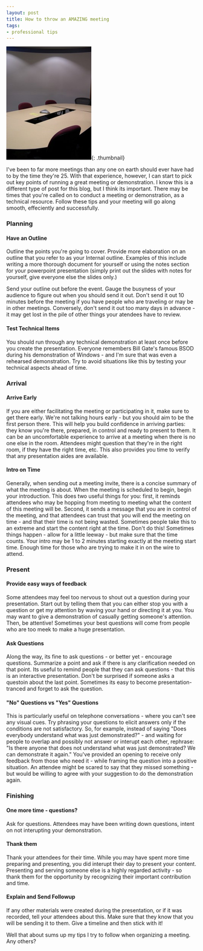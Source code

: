 ```yaml
---
layout: post
title: How to throw an AMAZING meeting
tags:
- professional tips
---
```


[![](/uploads/2008/11326425712-225x300.jpg)](/uploads/2008/11326425712-225x300.jpg){: .thumbnail}

I've been to far more meetings than any one on earth should ever have had to by the time they're 25.  With that experience, however, I can start to pick out key points of running a great meeting or demonstration.  I know this is a different type of post for this blog, but I think its important.  There may be times that you're called on to conduct a meeting or demonstration, as a technical resource.  Follow these tips and your meeting will go along smooth, effeciently and successfully.


### Planning





#### Have an Outline



Outline the points you're going to cover.  Provide more elaboration on an outline that you refer to as your Internal outline.  Examples of this include writing a more thorough document for yourself or using the notes section for your powerpoint presentation (simply print out the slides with notes for yourself, give everyone else the slides only.)

Send your outline out before the event.  Gauge the busyness of your audience to figure out when you should send it out.  Don't send it out 10 minutes before the meeting if you have people who are traveling or may be in other meetings.  Conversely, don't send it out too many days in advance - it may get lost in the pile of other things your atendees have to review.



#### Test Technical Items



You should run through any technical demonstration at least once before you create the presentation.  Everyone remembers Bill Gate's famous BSOD during his demonstration of Windows - and I'm sure that was even a rehearsed demonstration.  Try to avoid situations like this by testing your technical aspects ahead of time.



### Arrival





#### Arrive Early



If you are either facilitating the meeting or participating in it, make sure to get there early.  We're not talking hours early - but you should aim to be the first person there.  This will help you build confidence in arriving parties: they know you're there, prepared, in control and ready to present to them.  It can be an uncomfortable experience to arrive at a meeting when there is no one else in the room.  Attendees might question that they're in the right room, if they have the right time, etc.  This also provides you time to verify that any presentation aides are available.



#### Intro on Time



Generally, when sending out a meeting invite, there is a concise summary of what the meeting is about.  When the meeting is scheduled to begin, begin your introduction.  This does two useful things for you:  first, it reminds attendees who may be hopping from meeting to meeting what the content of this meeting will be.  Second, it sends a message that you are in control of the meeting, and that attendees can trust that you will end the meeting on time - and that their time is not being wasted.  Sometimes people take this to an extreme and start the content right at the time.  Don't do this!  Sometimes things happen - allow for a little leeway - but make sure that the time counts.  Your intro may be 1 to 2 minutes starting exactly at the meeting start time.  Enough time for those who are trying to make it in on the wire to attend.



### Present





#### Provide easy ways of feedback



Some attendees may feel too nervous to shout out a question during your presentation.  Start out by telling them that you can either stop you with a question or get my attention by waving your hand or directing it at you.  You may want to give a demonstration of casually getting someone's attention.  Then, be attentive!  Sometimes your best questions will come from people who are too meek to make a huge presentation.



#### Ask Questions



Along the way, its fine to ask questions - or better yet - encourage questions.  Summarize a point and ask if there is any clarification needed on that point.  Its useful to remind people that they can ask questions - that this is an interactive presentation.  Don't be surprised if someone asks a questoin about the last point.  Sometimes its easy to become presentation-tranced and forget to ask the question.



#### "No" Questions vs "Yes" Questions



This is particularly useful on telephone conversations - where you can't see any visual cues.  Try phrasing your questions to elicit answers only if the conditions are not satisfactory.  So, for example, instead of saying "Does everybody understand what was just demonstrated?" - and waiting for people to overlap and possibly not answer or interupt each other, rephrase: "Is there anyone that does not understand what was just demonstrated?  We can demonstrate it again."  You've provided an opening to receive only feedback from those who need it - while framing the question into a positive situation.  An attendee might be scared to say that they missed something - but would be willing to agree with your suggestion to do the demonstration again.



### Finishing





#### One more time - questions?



Ask for questions.  Attendees may have been writing down questions, intent on not interupting your demonstration.



#### Thank them



Thank your attendees for their time.  While you may have spent more time preparing and presenting, you did interupt their day to present your content.  Presenting and serving someone else is a highly regarded activity - so thank them for the opportunity by recognizing their important contribution and time.



#### Explain and Send Followup



If any other materials were created during the presentation, or if it was recorded, tell your attendees about this.  Make sure that they know that you will be sending it to them.  Give a timeline and then stick with it!


Well that about sums up my tips I try to follow when organizing a meeting.  Any others?
